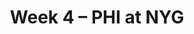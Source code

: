---
layout: game
title: Week 4 – PHI at NYG
season: 2007
game_id: 2007_04_PHI_NYG
away_team: PHI
home_team: NYG
---